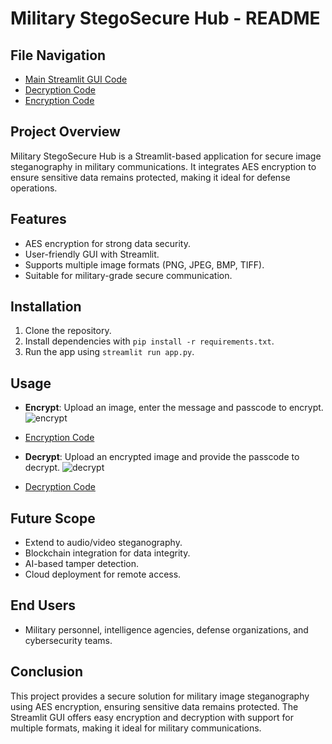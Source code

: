 # Military StegoSecure Hub - README

## File Navigation
- [Main Streamlit GUI Code](https://github.com/ksasirekha/Military-StegoSecure-Hub/blob/main/Steganography%20Streamlit%20Gui.py)
- [Decryption Code](https://github.com/ksasirekha/Military-StegoSecure-Hub/blob/main/decryption%20file.py)
- [Encryption Code](https://github.com/ksasirekha/Military-StegoSecure-Hub/blob/main/encryption%20file.py)

## Project Overview
Military StegoSecure Hub is a Streamlit-based application for secure image steganography in military communications. It integrates AES encryption to ensure sensitive data remains protected, making it ideal for defense operations.

## Features
- AES encryption for strong data security.
- User-friendly GUI with Streamlit.
- Supports multiple image formats (PNG, JPEG, BMP, TIFF).
- Suitable for military-grade secure communication.

## Installation
1. Clone the repository.
2. Install dependencies with `pip install -r requirements.txt`.
3. Run the app using `streamlit run app.py`.

## Usage
- **Encrypt**: Upload an image, enter the message and passcode to encrypt.
  ![encrypt](https://github.com/user-attachments/assets/6675d6ad-b38f-487c-8299-cb0181193e5c)
- [Encryption Code](https://github.com/ksasirekha/Military-StegoSecure-Hub/blob/main/encryption%20file.py)


- **Decrypt**: Upload an encrypted image and provide the passcode to decrypt.
  ![decrypt](https://github.com/user-attachments/assets/f4ae1bcc-5387-41e3-8fbd-de973e4cebdd)
- [Decryption Code](https://github.com/ksasirekha/Military-StegoSecure-Hub/blob/main/decryption%20file.py)


## Future Scope
- Extend to audio/video steganography.
- Blockchain integration for data integrity.
- AI-based tamper detection.
- Cloud deployment for remote access.

## End Users
- Military personnel, intelligence agencies, defense organizations, and cybersecurity teams.

## Conclusion
This project provides a secure solution for military image steganography using AES encryption, ensuring sensitive data remains protected. The Streamlit GUI offers easy encryption and decryption with support for multiple formats, making it ideal for military communications.
